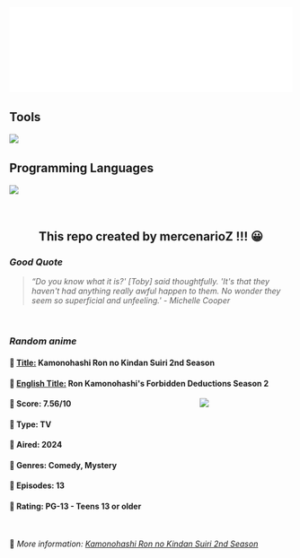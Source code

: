 
<img src="svg/nai.svg" />

<p>
  <h2>Tools</h2>
  <a href="https://skillicons.dev">
    <img src="https://skillicons.dev/icons?i=git,bash,vim,ubuntu,tensorflow,pytorch,docker,raspberrypi" />
  </a>

  <br />

  <h2>Programming Languages</h2>

  <a href="https://skillicons.dev">
    <img src="https://skillicons.dev/icons?i=python,c,cpp" />
  </a>
</p>

<br />

<h2 align="center">This repo created by mercenarioZ !!! 😀</h2>
<h3><i>Good Quote</i></h3>

<blockquote>
<i>
“Do you know what it is?' [Toby] said thoughtfully. 'It's that they haven't had anything really awful happen to them. No wonder they seem so superficial and unfeeling.' - Michelle Cooper
</i>
</blockquote>

<br />

<h3><i>Random anime</i></h3>

<h4>
  <strong>🥭 <u>Title:</u></strong> Kamonohashi Ron no Kindan Suiri 2nd Season
</h4>

<h4>🌿 <u>English Title:</u> Ron Kamonohashi's Forbidden Deductions Season 2</h4>

<img align="right" width="165" src=https://cdn.myanimelist.net/images/anime/1917/144334.jpg />

<h4>🌱 Score: 7.56/10</h4>

<h4>🌲 Type: TV</h4>

<h4>🌴 Aired: 2024</h4>

<h4>🌵 Genres: Comedy, Mystery</h4>

<h4>🥑 Episodes: 13</h4>

<h4>🍏 Rating: PG-13 - Teens 13 or older</h4>

<br />

🍂 *More information: [Kamonohashi Ron no Kindan Suiri 2nd Season](https://myanimelist.net/anime/57635/Kamonohashi_Ron_no_Kindan_Suiri_2nd_Season)*
    